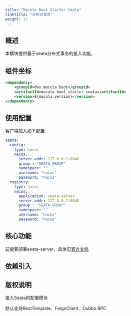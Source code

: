 ```yaml
---
title: "Macula Boot Starter Seata"
linkTitle: "分布式事务"
weight: 12
---
```


## 概述

本模块提供基于seata分布式事务的接入功能。



## 组件坐标

```xml
<dependency>
    <groupId>dev.macula.boot</groupId>
    <artifactId>macula-boot-starter-seata</artifactId>
    <version>${macula.version}</version>
</dependency>
```



## 使用配置

客户端加入如下配置

```yaml
seata:
  config:
    type: nacos
    nacos:
      server-addr: 127.0.0.1:8848
      group : "SEATA_GROUP"
      namespace: ""
      username: "nacos"
      password: "nacos"
  registry:
    type: nacos
    nacos:
      application: seata-server
      server-addr: 127.0.0.1:8848
      group : "SEATA_GROUP"
      namespace: ""
      username: "nacos"
      password: "nacos"
```



## 核心功能

前提要部署seata-server，具体见[官方文档](https://seata.io/zh-cn/docs/ops/deploy-guide-beginner.html)

## 依赖引入

## 版权说明

接入Seata的配置模块

默认支持RestTemplate、FeignClient、Dubbo RPC